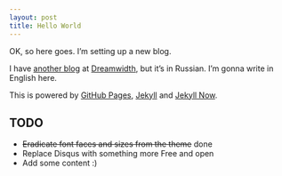 ```yaml
---
layout: post
title: Hello World
---
```


OK, so here goes. I’m setting up a new blog.

I have [another blog][] at [Dreamwidth][], but it’s in Russian. I’m gonna write in English here.

This is powered by [GitHub Pages][gh-pages], [Jekyll][] and [Jekyll Now][jnow].

[another blog]: http://yurikhan.dreamwidth.org/
[Dreamwidth]: http://dreamwidth.org/
[gh-pages]: http://github.com/pages/
[jekyll]: http://jekyllrb.com/
[jnow]: https://github.com/barryclark/jekyll-now

## TODO

* <del>Eradicate font faces and sizes from the theme</del> done
* Replace Disqus with something more Free and open
* Add some content :)
